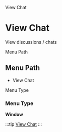 
View Chat
# View Chat


View discussions / chats

Menu Path
## Menu Path



- View Chat

Menu Type
### Menu Type

**Window**


:::tip
[View Chat](functional-guide/window/window-view-chat.md)
:::